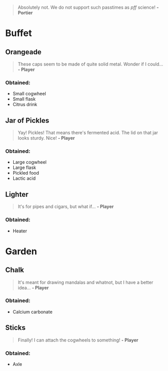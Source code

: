 > Absolutely not. We do not support such passtimes as *pff* science!
> **- Portier**
# Buffet
## Orangeade
>These caps seem to be made of quite solid metal. Wonder if I could...
>**- Player**
### Obtained: 
- Small cogwheel
- Small flask
- Citrus drink
## Jar of Pickles
>Yay! Pickles! That means there's fermented acid.
>The lid on that jar looks sturdy. Nice!
>**- Player**
### Obtained:
- Large cogwheel
- Large flask
- Pickled food
- Lactic acid
## Lighter
>It's for pipes and cigars, but what if...
>**- Player**
### Obtained:
- Heater
# Garden
## Chalk
>It's meant for drawing mandalas and whatnot, but I have a better idea...
>**- Player**
### Obtained:
- Calcium carbonate
## Sticks
>Finally! I can attach the cogwheels to something!
>**- Player**
### Obtained:
- Axle
